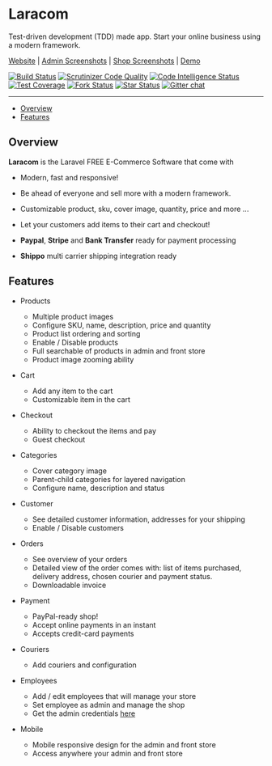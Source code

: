 # Laracom

Test-driven development (TDD) made app. Start your online business using a modern framework.

[Website](https://laracom.net/) | [Admin Screenshots](https://github.com/jsdecena/laracom/wiki/Admin-Features) | [Shop Screenshots](https://github.com/jsdecena/laracom/wiki/Frontend-Features) | [Demo](https://shop.laracom.net)

[![Build Status](https://travis-ci.org/Laracommerce/laracom.svg?branch=master)](https://travis-ci.org/Laracommerce/laracom)
[![Scrutinizer Code Quality](https://scrutinizer-ci.com/g/Laracommerce/laracom/badges/quality-score.png?b=master)](https://scrutinizer-ci.com/g/Laracommerce/laracom/?branch=master)
[![Code Intelligence Status](https://scrutinizer-ci.com/g/Laracommerce/laracom/badges/code-intelligence.svg?b=master)](https://scrutinizer-ci.com/code-intelligence)
[![Test Coverage](https://img.shields.io/codecov/c/github/Laracommerce/laracom/master.svg)](https://codecov.io/github/Laracommerce/laracom?branch=master)
[![Fork Status](https://img.shields.io/github/forks/Laracommerce/laracom.svg)](https://github.com/Laracommerce/laracom)
[![Star Status](https://img.shields.io/github/stars/Laracommerce/laracom.svg)](https://github.com/Laracommerce/laracom)
[![Gitter chat](https://badges.gitter.im/gitterHQ/gitter.png)](https://gitter.im/larac0m/Lobby)

---

- [Overview](#overview)
- [Features](#features)

## Overview

**Laracom** is the Laravel FREE E-Commerce Software that come with

- Modern, fast and responsive! 

- Be ahead of everyone and sell more with a modern framework.

- Customizable product, sku, cover image, quantity, price and more ...

- Let your customers add items to their cart and checkout!

- **Paypal**, **Stripe** and **Bank Transfer** ready for payment processing

- **Shippo** multi carrier shipping integration ready

<a name="overview"></a>

## Features

- Products
    - Multiple product images
    - Configure SKU, name, description, price and quantity
    - Product list ordering and sorting
    - Enable / Disable products
    - Full searchable of products in admin and front store
    - Product image zooming ability

- Cart
    - Add any item to the cart
    - Customizable item in the cart

- Checkout
    - Ability to checkout the items and pay
    - Guest checkout

- Categories
    - Cover category image
    - Parent-child categories for layered navigation
    - Configure name, description and status

- Customer
    - See detailed customer information, addresses for your shipping
    - Enable / Disable customers

- Orders
    - See overview of your orders
    - Detailed view of the order comes with: list of items purchased, delivery address, chosen courier
    and payment status.
    - Downloadable invoice

- Payment
    - PayPal-ready shop!
    - Accept online payments in an instant
    - Accepts credit-card payments
    
- Couriers
    - Add couriers and configuration

- Employees
    - Add / edit employees that will manage your store
    - Set employee as admin and manage the shop
    - Get the admin credentials [here](https://github.com/Laracommerce/laracom/wiki/Installation#admin-dashboard-login-credentials)
    
- Mobile
    - Mobile responsive design for the admin and front store
    - Access anywhere your admin and front store

<a name="features"></a>
